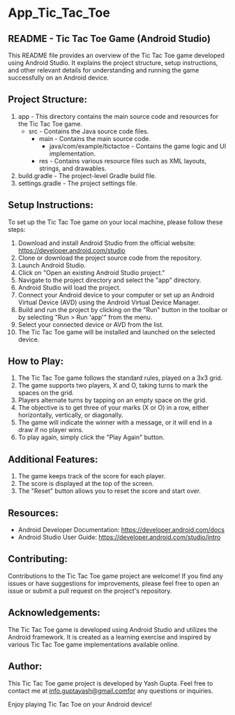 # App_Tic_Tac_Toe
README - Tic Tac Toe Game (Android Studio)
------------------------------------------

This README file provides an overview of the Tic Tac Toe game developed using Android Studio. It explains the project structure, setup instructions, and other relevant details for understanding and running the game successfully on an Android device.

Project Structure:
-----------------
1. app - This directory contains the main source code and resources for the Tic Tac Toe game.
    - src - Contains the Java source code files.
        - main - Contains the main source code.
            - java/com/example/tictactoe - Contains the game logic and UI implementation.
        - res - Contains various resource files such as XML layouts, strings, and drawables.
2. build.gradle - The project-level Gradle build file.
3. settings.gradle - The project settings file.

Setup Instructions:
-------------------
To set up the Tic Tac Toe game on your local machine, please follow these steps:

1. Download and install Android Studio from the official website: https://developer.android.com/studio
2. Clone or download the project source code from the repository.
3. Launch Android Studio.
4. Click on "Open an existing Android Studio project."
5. Navigate to the project directory and select the "app" directory.
6. Android Studio will load the project.
7. Connect your Android device to your computer or set up an Android Virtual Device (AVD) using the Android Virtual Device Manager.
8. Build and run the project by clicking on the "Run" button in the toolbar or by selecting "Run > Run 'app'" from the menu.
9. Select your connected device or AVD from the list.
10. The Tic Tac Toe game will be installed and launched on the selected device.

How to Play:
-------------
1. The Tic Tac Toe game follows the standard rules, played on a 3x3 grid.
2. The game supports two players, X and O, taking turns to mark the spaces on the grid.
3. Players alternate turns by tapping on an empty space on the grid.
4. The objective is to get three of your marks (X or O) in a row, either horizontally, vertically, or diagonally.
5. The game will indicate the winner with a message, or it will end in a draw if no player wins.
6. To play again, simply click the "Play Again" button.

Additional Features:
--------------------
1. The game keeps track of the score for each player.
2. The score is displayed at the top of the screen.
3. The "Reset" button allows you to reset the score and start over.

Resources:
----------
- Android Developer Documentation: https://developer.android.com/docs
- Android Studio User Guide: https://developer.android.com/studio/intro

Contributing:
-------------
Contributions to the Tic Tac Toe game project are welcome! If you find any issues or have suggestions for improvements, please feel free to open an issue or submit a pull request on the project's repository.


Acknowledgements:
-----------------
The Tic Tac Toe game is developed using Android Studio and utilizes the Android framework. It is created as a learning exercise and inspired by various Tic Tac Toe game implementations available online.

Author:
-------
This Tic Tac Toe game project is developed by Yash Gupta. Feel free to contact me at info.guptayash@gmail.comfor any questions or inquiries.

Enjoy playing Tic Tac Toe on your Android device!
